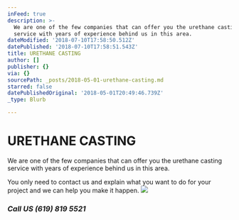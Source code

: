 ```yaml
---
inFeed: true
description: >-
  We are one of the few companies that can offer you the urethane casting
  service with years of experience behind us in this area. 
dateModified: '2018-07-10T17:58:50.512Z'
datePublished: '2018-07-10T17:58:51.543Z'
title: URETHANE CASTING
author: []
publisher: {}
via: {}
sourcePath: _posts/2018-05-01-urethane-casting.md
starred: false
datePublishedOriginal: '2018-05-01T20:49:46.739Z'
_type: Blurb

---
```

# **URETHANE CASTING**

We are one of the few companies that can offer you the urethane casting service with years of experience behind us in this area. 

You only need to contact us and explain what you want to do for your project and we can
help you make it happen.
![](https://the-grid-user-content.s3-us-west-2.amazonaws.com/f5665efb-a95a-49a2-8907-faef71fc7bc5.jpg)

### _Call US (619) 819 5521_